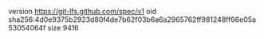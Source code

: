 version https://git-lfs.github.com/spec/v1
oid sha256:4d0e9375b2923d80f4de7b62f03b6a6a2965762ff981248ff66e05a53054064f
size 9416
